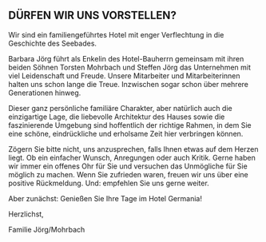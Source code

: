 ---
---

## DÜRFEN WIR UNS VORSTELLEN?

Wir sind ein familiengeführtes Hotel mit enger Verflechtung in die Geschichte des Seebades. 

Barbara Jörg führt als Enkelin des Hotel-Bauherrn gemeinsam mit ihren beiden Söhnen Torsten Mohrbach und Steffen Jörg das Unternehmen mit viel Leidenschaft und Freude.
Unsere Mitarbeiter und Mitarbeiterinnen halten uns schon lange die Treue. Inzwischen sogar schon über mehrere Generationen hinweg.

Dieser ganz persönliche familiäre Charakter, aber natürlich auch die einzigartige Lage, die liebevolle Architektur des Hauses sowie die faszinierende Umgebung sind hoffentlich der richtige Rahmen, in dem Sie eine schöne, eindrückliche und erholsame Zeit hier verbringen können.

Zögern Sie bitte nicht, uns anzusprechen, falls Ihnen etwas auf dem Herzen liegt. Ob ein einfacher Wunsch, Anregungen oder auch Kritik. Gerne haben wir immer ein offenes Ohr für Sie und versuchen das Unmögliche für Sie möglich zu machen. Wenn Sie zufrieden waren, freuen wir uns über eine positive Rückmeldung. Und: empfehlen Sie uns gerne weiter.

Aber zunächst: Genießen Sie Ihre Tage im Hotel Germania!

Herzlichst,

Familie Jörg/Mohrbach
